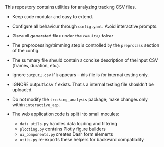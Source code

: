 This repository contains utilities for analyzing tracking CSV files.

* Keep code modular and easy to extend.
* Configure all behaviour through `config.yaml`. Avoid interactive prompts.
* Place all generated files under the `results/` folder.
* The preprocessing/trimming step is controlled by the `preprocess` section of the config.
* The summary file should contain a concise description of the input CSV (frames, duration, etc.).

* Ignore `output1.csv` if it appears – this file is for internal testing only.


* IGNORE output1.csv if exists. That's a internal testing file shouldn't be uploaded.
* Do not modify the `tracking_analysis` package; make changes only within `interactive_app`.
* The web application code is split into small modules:
  * `data_utils.py` handles data loading and filtering
  * `plotting.py` contains Plotly figure builders
  * `ui_components.py` creates Dash form elements
  * `utils.py` re-exports these helpers for backward compatibility

